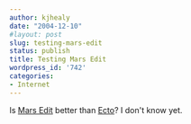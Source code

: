 ```yaml
---
author: kjhealy
date: "2004-12-10"
#layout: post
slug: testing-mars-edit
status: publish
title: Testing Mars Edit
wordpress_id: '742'
categories:
- Internet
---
```


Is [Mars Edit](http://ranchero.com/marsedit/) better than [Ecto](http://ecto.kung-foo.tv/)? I don't know yet.
